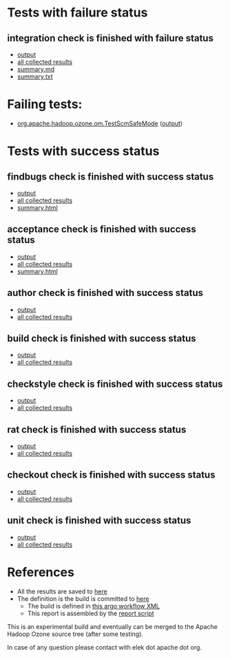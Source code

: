 # Tests with failure status

## integration check is finished with failure status

   * [output](https://raw.githubusercontent.com/elek/ozone-ci-03/master/pr/pr-hdds-2377-rf628/integration/output.log)
   * [all collected results](https://github.com/elek/ozone-ci-03/tree/master/pr/pr-hdds-2377-rf628/integration)
   * [summary.md](https://github.com/elek/ozone-ci-03/tree/master/pr/pr-hdds-2377-rf628/integration/summary.md)
   * [summary.txt](https://github.com/elek/ozone-ci-03/tree/master/pr/pr-hdds-2377-rf628/integration/summary.txt)

# Failing tests: 

 * [org.apache.hadoop.ozone.om.TestScmSafeMode](hadoop-ozone/integration-test/org.apache.hadoop.ozone.om.TestScmSafeMode.txt) ([output](hadoop-ozone/integration-test/org.apache.hadoop.ozone.om.TestScmSafeMode-output.txt))


# Tests with success status

## findbugs check is finished with success status

   * [output](https://raw.githubusercontent.com/elek/ozone-ci-03/master/pr/pr-hdds-2377-rf628/findbugs/output.log)
   * [all collected results](https://github.com/elek/ozone-ci-03/tree/master/pr/pr-hdds-2377-rf628/findbugs)
   * [summary.html](https://elek.github.io/ozone-ci-03/pr/pr-hdds-2377-rf628/findbugs/summary.html)


## acceptance check is finished with success status

   * [output](https://raw.githubusercontent.com/elek/ozone-ci-03/master/pr/pr-hdds-2377-rf628/acceptance/output.log)
   * [all collected results](https://github.com/elek/ozone-ci-03/tree/master/pr/pr-hdds-2377-rf628/acceptance)
   * [summary.html](https://elek.github.io/ozone-ci-03/pr/pr-hdds-2377-rf628/acceptance/summary.html)


## author check is finished with success status

   * [output](https://raw.githubusercontent.com/elek/ozone-ci-03/master/pr/pr-hdds-2377-rf628/author/output.log)
   * [all collected results](https://github.com/elek/ozone-ci-03/tree/master/pr/pr-hdds-2377-rf628/author)


## build check is finished with success status

   * [output](https://raw.githubusercontent.com/elek/ozone-ci-03/master/pr/pr-hdds-2377-rf628/build/output.log)
   * [all collected results](https://github.com/elek/ozone-ci-03/tree/master/pr/pr-hdds-2377-rf628/build)


## checkstyle check is finished with success status

   * [output](https://raw.githubusercontent.com/elek/ozone-ci-03/master/pr/pr-hdds-2377-rf628/checkstyle/output.log)
   * [all collected results](https://github.com/elek/ozone-ci-03/tree/master/pr/pr-hdds-2377-rf628/checkstyle)


## rat check is finished with success status

   * [output](https://raw.githubusercontent.com/elek/ozone-ci-03/master/pr/pr-hdds-2377-rf628/rat/output.log)
   * [all collected results](https://github.com/elek/ozone-ci-03/tree/master/pr/pr-hdds-2377-rf628/rat)


## checkout check is finished with success status

   * [output](https://raw.githubusercontent.com/elek/ozone-ci-03/master/pr/pr-hdds-2377-rf628/checkout/output.log)
   * [all collected results](https://github.com/elek/ozone-ci-03/tree/master/pr/pr-hdds-2377-rf628/checkout)


## unit check is finished with success status

   * [output](https://raw.githubusercontent.com/elek/ozone-ci-03/master/pr/pr-hdds-2377-rf628/unit/output.log)
   * [all collected results](https://github.com/elek/ozone-ci-03/tree/master/pr/pr-hdds-2377-rf628/unit)




# References

 * All the results are saved to [here](https://github.com/elek/ozone-ci-03/tree/master/pr/pr-hdds-2377-rf628/)
 * The definition is the build is committed to [here](https://github.com/elek/argo-ozone)
    * The build is defined in [this argo workflow XML](https://github.com/elek/argo-ozone/blob/master/ozone-build.yaml)
    * This report is assembled by the [report script](https://github.com/elek/argo-ozone/blob/master/scripts/report.sh)

This is an experimental build and eventually can be merged to the Apache Hadoop Ozone source tree (after some testing).

In case of any question please contact with elek dot apache dot org.
